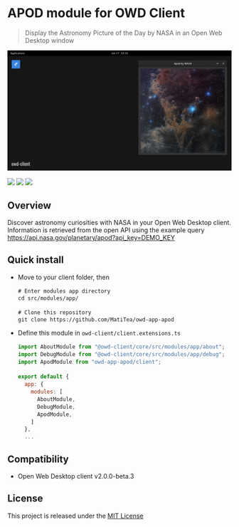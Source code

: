 # APOD module for OWD Client
> Display the Astronomy Picture of the Day by NASA in an Open Web Desktop window

<p>
    <img src="media/demo.png" alt="OWD Sample module demo" />
</p>

<p>
    <a href="https://github.com/MatiTea/owd-app-apod/blob/main/LICENSE"><img src="https://img.shields.io/badge/license-MIT-green.svg" /></a>
    <a href="https://github.com/owdproject/owd-client"><img src="https://img.shields.io/badge/owd-client-3A9CB6" /></a>
    <a href="https://github.com/topics/owd-modules"><img src="https://img.shields.io/badge/owd-modules-888" /></a>
</p>

## Overview
Discover astronomy curiosities with NASA in your Open Web Desktop client.<br />
Information is retrieved from the open API using the example query<br />
https://api.nasa.gov/planetary/apod?api_key=DEMO_KEY 

## Quick install
- Move to your client folder, then
  ```
  # Enter modules app directory
  cd src/modules/app/
  
  # Clone this repository
  git clone https://github.com/MatiTea/owd-app-apod
  ```
- Define this module in `owd-client/client.extensions.ts`
  ```js
  import AboutModule from "@owd-client/core/src/modules/app/about";
  import DebugModule from "@owd-client/core/src/modules/app/debug";
  import ApodModule from "owd-app-apod/client";

  export default {
    app: {
      modules: [
        AboutModule,
        DebugModule,
        ApodModule,
      ]
    },
    ...
  ```

## Compatibility
- Open Web Desktop client v2.0.0-beta.3

## License
This project is released under the [MIT License](LICENSE)